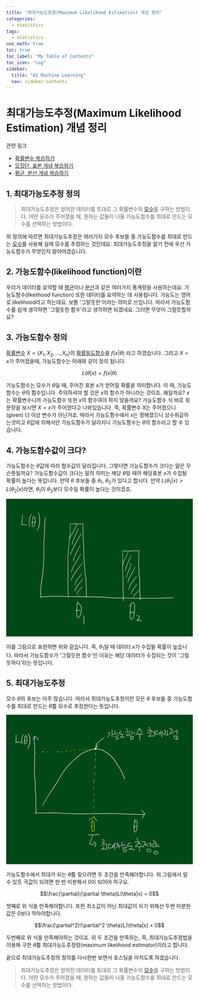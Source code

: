 ```yaml
---
title: "최대가능도추정(Maximum Likelihood Estimation) 개념 정리" 
categories:
  - statistics
tags:
  - statistics
use_math: true
toc: true
toc_label: "My Table of Contents"
toc_icon: "cog"
sidebar:
  title: "AI Machine Learning"
  nav: sidebar-contents
---
```


# 최대가능도추정(Maximum Likelihood Estimation) 개념 정리

관련 링크

* [확률변수 복습하기](https://losskatsu.github.io/statistics/random-variable/)
* [모집단, 표본 개념 복습하기](https://losskatsu.github.io/statistics/population-sample/)
* [평균, 분산 개념 복습하기](https://losskatsu.github.io/statistics/mean-vairance/)

## 1. 최대가능도추정 정의

> 최대가능도추정은 얻어진 데이터를 토대로 그 확률변수의 [모수](https://losskatsu.github.io/statistics/population-sample/)를 구하는 방법이다. 어떤 모수가 주어졌을 때, 원하는 값들이 나올 가능도함수를 최대로 만드는 모수를 선택하는 방법이다. 

위 정의에 따르면 최대가능도추정은 여러가지 모수 후보들 중 가능도함수를 최대로 만드는 [모수](https://losskatsu.github.io/statistics/population-sample/)를 사용해 실제 모수를 추정하는 것인데요. 
최대가능도추정을 알기 전에 우선 가능도함수가 무엇인지 알아야겠습니다.

## 2. 가능도함수(likelihood function)이란

우리가 데이터를 요약할 때 [평균](https://losskatsu.github.io/statistics/mean-vairance/)이나 [분산](https://losskatsu.github.io/statistics/mean-vairance/)과 같은 여러가지 통계량을 사용하는데요. 
가능도함수(likelihood function) 또한 데이터를 요약하는 데 사용됩니다. 
가능도는 영어로 likelihood라고 하는데요. 
보통 '그럴듯한'이라는 의미로 쓰입니다. 
따라서 가능도함수를 쉽게 생각하면 '그럴듯한 함수'라고 생각하면 되겠네요. 
그러면 무엇이 그럴듯할까요? 

## 3. 가능도함수 정의

[확률변수](https://losskatsu.github.io/statistics/random-variable/) $X=(X_1, X_2, \dots, X_n)$의 
[확률밀도함수](https://losskatsu.github.io/statistics/prob-distribution/)를 $f(x|\theta)$ 라고 하겠습니다. 
그리고 $X=x$가 주어졌을때, 가능도함수는 아래와 같이 정의 됩니다. 

$$ L(\theta|x) = f(x|\theta) $$

가능도함수는 모수가 $\theta$일 때, 주어진 표본 x가 얻어질 확률을 의미합니다. 
이 때, 가능도함수는 $\theta$의 함수입니다. 주의하셔야 할 것은 $x$의 함수가 아니라는 것이죠. 
왜일까요? $x$는 확률변수니까 가능도함수 또한 $x$의 함수여야 하지 않을까요? 
가능도함수 식 바로 윗 문장을 보시면 $X=x$가 주어졌다고 나와있습니다. 
즉, 확률변수 $X$는 주어졌으니(given) 더 이상 변수가 아닌거죠. 
따라서 가능도함수에서 $x$는 정해졌으니 상수취급하는것이고 $\theta$값에 의해서만 가능도함수가 달라지니 
가능도함수는 $\theta$의 함수라고 할 수 있습니다. 

## 4. 가능도함수값이 크다?

가능도함수는 $\theta$값에 따라 함수값이 달라집니다. 
그렇다면 가능도함수가 크다는 말은 무슨뜻일까요? 
가능도함수값이 크다는 말의 의미는 해당 $\theta$일 때의 해당표본 $x$가 수집될 확률이 높다는 뜻입니다.
만약 $\theta$ 후보들 중 $\theta_1$, $\theta_2$가 있다고 합시다. 
만약 $L(\theta_1|x) > L(\theta_2|x)$라면, $\theta_1$이 $\theta_2$보다 모수일 확률이 높다는 것이겠죠. 

<center><img src="/assets/images/statistics/mle/mle01.jpg" width="800"></center>

이를 그림으로 표현하면 위와 같습니다. 
즉, $\theta_1$일 때 데이터 $x$가 수집될 확률이 높습니다. 
따라서 가능도함수가 '그럴듯한 함수'인 이유는 해당 데이터가 수집되는 것이 '그럴듯하다'라는 뜻입니다. 

## 5. 최대가능도추정

모수 $\theta$의 후보는 아주 많습니다. 
따라서 최대가능도추정이란 모든 $\theta$ 후보들 중 가능도함수를 최대로 만드는 $\hat{\theta}$를 모수로 추정한다는 뜻입니다.

<center><img src="/assets/images/statistics/mle/mle02.jpg" width="800"></center>

가능도함수에서 최대가 되는 $\hat{\theta}$를 찾으려면 두 조건을 만족해야합니다. 
위 그림에서 알 수 있듯 극값이 되려면 한 번 미분해서 0이 되어야 하구요. 

$$\frac{\partial}{\partial \theta}L(\theta|x) = 0$$

첫째로 위 식을 만족해야합니다. 
또한 최소값이 아닌 최대값이 되기 위해선 두번 미분한 값은 0보다 작아야합니다. 

$$\frac{\partial^2}{\partial^2 \theta}L(\theta|x) < 0$$

두번째로 위 식을 만족해야하는 것이죠. 
위 두 조건을 만족하는, 즉, 최대가능도추정법을 이용해 구한 $\hat{\theta}$를 최대가능도추정량(maximum likelihood estimator)이라고 합니다.

끝으로 최대가능도추정의 정의를 다시한번 보면서 포스팅을 마치도록 하겠습니다.

> 최대가능도추정은 얻어진 데이터를 토대로 그 확률변수의 [모수](https://losskatsu.github.io/statistics/population-sample/)를 구하는 방법이다. 어떤 모수가 주어졌을 때, 원하는 값들이 나올 가능도함수를 최대로 만드는 모수를 선택하는 방법이다. 
